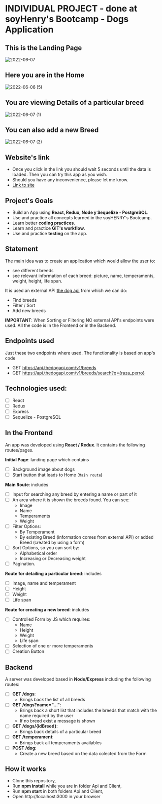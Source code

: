 # INDIVIDUAL PROJECT - done at soyHenry's Bootcamp - Dogs Application


## This is the Landing Page
![2022-06-07](https://user-images.githubusercontent.com/96741070/172371275-2acaebe6-864c-4e2b-aadc-6d6ccf7eea02.png)

## Here you are in the Home
![2022-06-06 (5)](https://user-images.githubusercontent.com/96741070/172275241-434ff75b-91b8-488c-8887-1b45ed35a4dc.png)

## You are viewing Details of a particular breed
![2022-06-07 (1)](https://user-images.githubusercontent.com/96741070/172371531-c13e85ab-a1fa-4503-a463-9f0b4c319db1.png)

## You can also add a new Breed
![2022-06-07 (2)](https://user-images.githubusercontent.com/96741070/172371734-bbd800e2-a44c-4d7a-b48e-55650423e9a7.png)



## Website's link
* Once you click in the link you should wait 5 seconds until the data is loaded. Then you can try this app as you wish.
* Should you have any inconvenience, please let me know.
* [Link to site](https://my-pi-dogs.vercel.app/)

## Project's Goals
- Build an App using **React, Redux, Node y Sequelize - PostgreSQL**.
- Use and practice all concepts learned in the soyHENRY's Bootcamp.
- Learn better **coding practices**.
- Learn and practice **GIT's workflow**.
- Use and practice **testing** on the app.

## Statement
The main idea was to create an application which would allow the user to:
- see different breeds
- see relevant information of each breed: picture, name, temperaments, weight, height, life span.

It is used an external API [the dog api](https://thedogapi.com/) from which we can do:
- Find breeds
- Filter / Sort
- Add new breeds

__IMPORTANT__: When Sorting or Filtering NO external API's endpoints were used. All the code is in the Frontend or in the Backend.

## Endpoints used
Just these two endpoints where used. The functionality is based on app's code
- GET https://api.thedogapi.com/v1/breeds
- GET https://api.thedogapi.com/v1/breeds/search?q={raza_perro}

## Technologies used:
- [ ] React
- [ ] Redux
- [ ] Express
- [ ] Sequelize - PostgreSQL

## In the Frontend
An app was developed using **React / Redux**. It contains the following routes/pages.

__Initial Page__: landing page which contains
- [ ] Background image about dogs
- [ ] Start button that leads to Home (`Main route`)

__Main Route__: includes
- [ ] Input for searching any breed by entering a name or part of it
- [ ] An area where it is shown the breeds found. You can see:
  - Image
  - Name
  - Temperaments
  - Weight
- [ ] Filter Options:
    - By Temperament 
    - By existing Breed (information comes from external API) or added Breed (created by using a form)
- [ ] Sort Options, so you can sort by:
    - Alphabetical order 
    - Increasing or Decreasing weight
- [ ] Pagination.

__Route for detailing a particular breed__: includes
- [ ] Image, name and temperament
- [ ] Height
- [ ] Weight
- [ ] Life span

__Route for creating a new breed__: includes
- [ ] Controlled Form by JS which requires:
  - Name
  - Height
  - Weight
  - Life span
- [ ] Selection of one or more temperaments
- [ ] Creation Button
 
## Backend

A server was developed based in **Node/Express** including the following routes:

- [ ] __GET /dogs__:
  - Brings back the list of all breeds
- [ ] __GET /dogs?name="..."__:
  - Brings back a short list that includes the breeds that match with the name required by the user
  - If no breed exist a message is shown
- [ ] __GET /dogs/{idBreed}__:
  - Brings back details of a particular breed
- [ ] __GET /temperament__:
  - Brings back all temperaments availables
- [ ] __POST /dog__:
  - Create a new breed based on the data colected from the Form
 
## How it works
* Clone this repository,
* Run **npm install** while you are in folder Api and Client,
* Run **npm start** in both folders Api and Client,
* Open http://localhost:3000 in your browser
